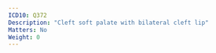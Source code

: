 ```yaml
---
ICD10: Q372
Description: "Cleft soft palate with bilateral cleft lip"
Matters: No
Weight: 0
---
```

